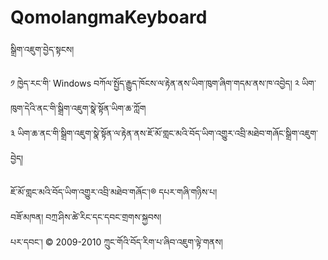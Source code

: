 # QomolangmaKeyboard
སྒྲིག་འཇུག་བྱེད་སྟངས།

༡ ཁྱེད་རང་གི་ Windows བཀོལ་སྤྱོད་རྒྱུད་ཁོངས་ལ་རྟེན་ནས་ཡིག་ཁུག་ཞིག་གདམ་ནས་ཁ་འབྱེད།
༢ ཡིག་ཁུག་དེའི་ནང་གི་སྒྲིག་འཇུག་སྣེ་སྟོན་ཡིག་ཆ་ཀློག  
༣ ཡིག་ཆ་ནང་གི་སྒྲིག་འཇུག་སྣེ་སྟོན་ལ་རྟེན་ནས་ཇོ་མོ་གླང་མའི་བོད་ཡིག་འགྱུར་འབྲི་མཐེབ་གཞོང་སྒྲིག་འཇུག་བྱེད།



ཇོ་མོ་གླང་མའི་བོད་ཡིག་འགྱུར་འབྲི་མཐེབ་གཞོང་།®   དཔར་གཞི་གཉིས་པ།  
བཟོ་མཁན།  བཀྲ་ཤིས་ཚེ་རིང་དང་དབང་གྲགས་སྐྱབས།  
པར་དབང་།  © 2009-2010  ཀྲུང་གོའི་བོད་རིག་པ་ཞིབ་འཇུག་ལྟེ་གནས།
  
